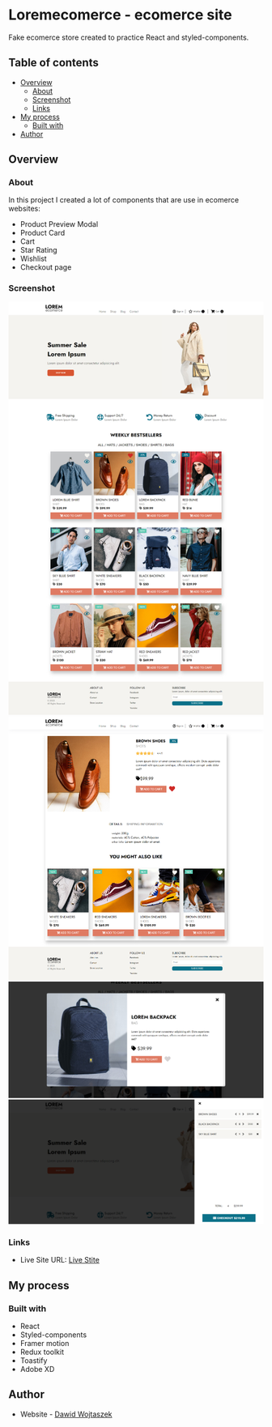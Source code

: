 # Loremecomerce - ecomerce site

Fake ecomerce store created to practice React and styled-components.

## Table of contents

- [Overview](#overview)
  - [About](#about)
  - [Screenshot](#screenshot)
  - [Links](#links)
- [My process](#my-process)
  - [Built with](#built-with)
- [Author](#author)

## Overview

### About

In this project I created a lot of components that are use in ecomerce websites:

- Product Preview Modal
- Product Card
- Cart
- Star Rating
- Wishlist
- Checkout page

### Screenshot

![Homepage](./src//assets/images/screenshotHomepage.png)
![Product Page](./src/assets/images/screenshotProductPage.png)
![Modal](./src/assets/images/screenshotModal.png)
![Cart](./src/assets/images/screenshotCart.png)

### Links

- Live Site URL: [Live Stite](https://lorem-ecomerce.netlify.app/)

## My process

### Built with

- React
- Styled-components
- Framer motion
- Redux toolkit
- Toastify
- Adobe XD

## Author

- Website - [Dawid Wojtaszek](https://dawidwojtaszek.pl/)
